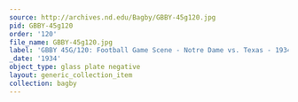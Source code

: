 ```yaml
---
source: http://archives.nd.edu/Bagby/GBBY-45g120.jpg
pid: GBBY-45g120
order: '120'
file_name: GBBY-45g120.jpg
label: 'GBBY 45G/120: Football Game Scene - Notre Dame vs. Texas - 1934'
_date: '1934'
object_type: glass plate negative
layout: generic_collection_item
collection: bagby
---
```


